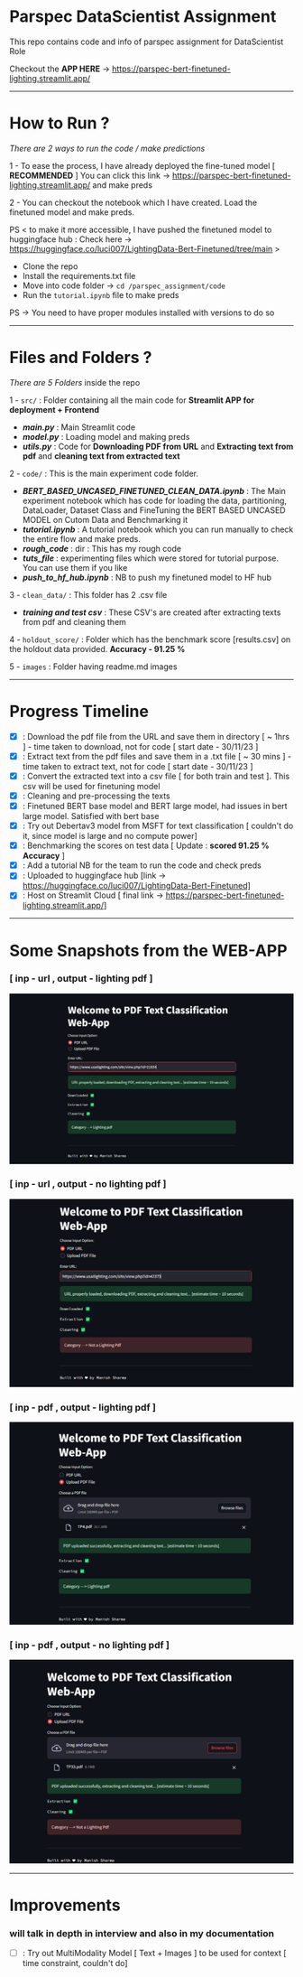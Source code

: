 # Parspec DataScientist Assignment
This repo contains code and info of parspec assignment for DataScientist Role

Checkout the **APP HERE** -> https://parspec-bert-finetuned-lighting.streamlit.app/ 

----
# How to Run ? 
_There are 2 ways to run the code / make predictions_ 

1 - To ease the process, I have already deployed the fine-tuned model [ **RECOMMENDED** ]
You can click this link -> https://parspec-bert-finetuned-lighting.streamlit.app/  and make preds
 
2 - You can checkout the notebook which I have created. Load the finetuned model and make preds.

PS < to make it more accessible, I have pushed the finetuned model to huggingface hub : Check here -> https://huggingface.co/luci007/LightingData-Bert-Finetuned/tree/main >

- Clone the repo
- Install the requirements.txt file
- Move into code folder -> `cd /parspec_assignment/code` 
- Run the `tutorial.ipynb` file to make preds

PS -> You need to have proper modules installed with versions to do so

---

# Files and Folders ? 
_There are 5 Folders_ inside the repo

1 - `src/` : Folder containing all the main code for **Streamlit APP for deployment + Frontend**

- **_main.py_** : Main Streamlit code 
- **_model.py_** : Loading model and making preds
- **_utils.py_** : Code for **Downloading PDF from URL** and **Extracting text from pdf** and **cleaning text from extracted text**

2 - `code/` : This is the main experiment code folder. 

- **_BERT_BASED_UNCASED_FINETUNED_CLEAN_DATA.ipynb_** : The Main experiment notebook which has code for loading the data, partitioning, DataLoader, Dataset Class and FineTuning the BERT BASED UNCASED MODEL on Cutom Data and Benchmarking it 
- **_tutorial.ipynb_** : A tutorial notebook which you can run manually to check the entire flow and make preds.  
- **_rough_code_** : dir : This has my rough code
- **_tuts_file_** : experimenting files which were stored for tutorial purpose. You can use them if you like 
- **_push_to_hf_hub.ipynb_** : NB to push my finetuned model to HF hub

3 - `clean_data/` : This folder has 2 .csv file 
- **_training and test csv_** :  These CSV's are created after extracting texts from pdf and cleaning them

4 - `holdout_score/` : Folder which has the benchmark score [results.csv] on the holdout data provided. **Accuracy - 91.25 %**

5 - `images` : Folder having readme.md images

---

# Progress Timeline 

- [x] : Download the pdf file from the URL and save them in directory [ ~ 1hrs ] - time taken to download, not for code [ start date - 30/11/23 ]
- [x] : Extract text from the pdf files and save them in a .txt file [ ~ 30 mins ] - time taken to extract text, not for code [ start date - 30/11/23 ]
- [x] : Convert the extracted text into a csv file [ for both train and test ]. This csv will be used for finetuning model
- [x] : Cleaning and pre-processing the texts
- [x] : Finetuned BERT base model and BERT large model, had issues in bert large model. Satisfied with bert base
- [x] : Try out Debertav3 model from MSFT for text classification  [ couldn't do it, since model is large and no compute power]
- [x] : Benchmarking the scores on test data [ Update : **scored 91.25 % Accuracy** ]
- [x] : Add a tutorial NB for the team to run the code and check preds
- [x] : Uploaded to huggingface hub [link -> https://huggingface.co/luci007/LightingData-Bert-Finetuned]
- [x] : Host on Streamlit Cloud [ final link -> https://parspec-bert-finetuned-lighting.streamlit.app/]

-----
# Some Snapshots from the WEB-APP

### [ inp - url , output - lighting pdf ]
![inp: url, output: light pdf](images/url_light.png)

### [ inp - url , output - no lighting pdf ]
![inp: url, output: light pdf](images/url_no_light.png)

### [ inp - pdf , output - lighting pdf ]
![inp: url, output: light pdf](images/pdf_light.png)

### [ inp - pdf , output - no lighting pdf ]
![inp: url, output: light pdf](images/pdf_no_light.png)

----

# Improvements
### will talk in depth in interview and also in my documentation
- [ ] : Try out MultiModality Model [ Text + Images ] to be used for context [ time constraint, couldn't do]